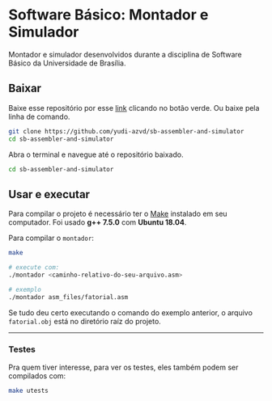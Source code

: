 # Software Básico: Montador e Simulador
Montador e simulador desenvolvidos durante a disciplina de 
Software Básico da Universidade de Brasília.

## Baixar
Baixe esse repositório por esse [link](https://github.com/yudi-azvd/sb-assembler-and-simulator) 
clicando no botão verde. Ou baixe pela linha de comando.

```sh
git clone https://github.com/yudi-azvd/sb-assembler-and-simulator
cd sb-assembler-and-simulator
```

Abra o terminal e navegue até o repositório baixado.

```sh
cd sb-assembler-and-simulator
```

## Usar e executar
Para compilar o projeto é necessário ter o [Make](https://www.gnu.org/software/make/) 
instalado em seu computador. Foi usado **g++ 7.5.0** com **Ubuntu 18.04**.

Para compilar o `montador`:
<!-- e o `simulador`: -->

```sh
make

# execute com:
./montador <caminho-relativo-do-seu-arquivo.asm>

# exemplo
./montador asm_files/fatorial.asm
```
Se tudo deu certo executando o comando do exemplo anterior,
 o arquivo `fatorial.obj` está no diretório raíz do projeto.

<!-- ./simulador ./caminho/para/arquivo/obj -->

<!-- 
Para compilar um dos dois individualmente:

```sh
make assembler
# ou
make simulator
``` -->

---

### Testes
Pra quem tiver interesse, para ver os testes, eles também podem ser 
compilados com:

```sh
make utests
```
